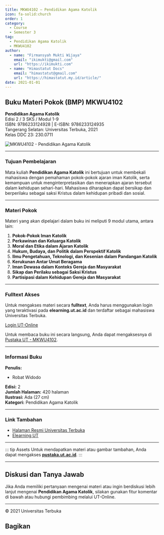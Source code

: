 ```yaml
--- 
title: MKWU4102 – Pendidikan Agama Katolik
icon: fa-solid:church
order: 1
category:
  - Course
  - Semester 3
tag:
  - Pendidikan Agama Katolik
  - MKWU4102
author:
  - name: "Firmansyah Mukti Wijaya"
    email: "ikimukti@gmail.com"
    url: "https://ikimukti.com"
  - name: "Himastatut Docs"
    email: "himastatut@gmail.com"
    url: "https://himastatut.my.id/article/"
date: 2021-01-01
--- 
```


## Buku Materi Pokok (BMP) MKWU4102

**Pendidikan Agama Katolik**  
Edisi 2 / 3 SKS / Modul 1-9  
ISBN: 9786233124928 | E-ISBN: 9786233124935  
Tangerang Selatan: Universitas Terbuka, 2021  
Kelas DDC 23: 230.0711  

![MKWU4102 - Pendidikan Agama Katolik](https://pustaka.ut.ac.id/lib/wp-content/uploads/2022/02/MKWU410202.webp)

--- 

### Tujuan Pembelajaran

Mata kuliah **Pendidikan Agama Katolik** ini bertujuan untuk membekali mahasiswa dengan pemahaman pokok-pokok ajaran iman Katolik, serta kemampuan untuk menginterpretasikan dan menerapkan ajaran tersebut dalam kehidupan sehari-hari. Mahasiswa diharapkan dapat bersikap dan berperilaku sebagai saksi Kristus dalam kehidupan pribadi dan sosial.

--- 

### Materi Pokok

Materi yang akan dipelajari dalam buku ini meliputi 9 modul utama, antara lain:

1. **Pokok-Pokok Iman Katolik**
2. **Perkawinan dan Keluarga Katolik**
3. **Moral dan Etika dalam Ajaran Katolik**
4. **Hukum, Budaya, dan Politik dalam Perspektif Katolik**
5. **Ilmu Pengetahuan, Teknologi, dan Kesenian dalam Pandangan Katolik**
6. **Kerukunan Antar Umat Beragama**
7. **Iman Dewasa dalam Konteks Gereja dan Masyarakat**
8. **Sikap dan Perilaku sebagai Saksi Kristus**
9. **Partisipasi dalam Kehidupan Gereja dan Masyarakat**

--- 

### Fulltext Akses

Untuk mengakses materi secara **fulltext**, Anda harus menggunakan login yang teraktivasi pada **elearning.ut.ac.id** dan terdaftar sebagai mahasiswa Universitas Terbuka.

[Login UT-Online](http://elearning.ut.ac.id)

Untuk membaca buku ini secara langsung, Anda dapat mengaksesnya di [Pustaka UT - MKWU4102](https://pustaka.ut.ac.id/lib/mkwu4102-pendidikan-agama-katolik-edisi-2/).

--- 

### Informasi Buku

**Penulis:**  
- Robat Widodo

**Edisi:** 2  
**Jumlah Halaman:** 420 halaman  
**Ilustrasi:** Ada (27 cm)  
**Kategori:** Pendidikan Agama Katolik  

--- 

### Link Tambahan

- [Halaman Resmi Universitas Terbuka](https://www.ut.ac.id)
- [Elearning UT](http://elearning.ut.ac.id)

--- 

::: tip Assets
Untuk mendapatkan materi atau gambar tambahan, Anda dapat mengakses **[pustaka.ut.ac.id](https://pustaka.ut.ac.id)**.
:::

--- 

## Diskusi dan Tanya Jawab

Jika Anda memiliki pertanyaan mengenai materi atau ingin berdiskusi lebih lanjut mengenai **Pendidikan Agama Katolik**, silakan gunakan fitur komentar di bawah atau hubungi pembimbing melalui UT-Online.

--- 

<footer>
  <p>© 2021 Universitas Terbuka</p>
</footer>


## Bagikan
<Share colorful />
<GitContributors />
<GitChangelog />
